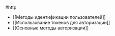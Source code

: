 #http

- [[Методы идентификации пользователей]]
- [[Использование токенов для авторизации]]
- [[Основные методы авторизации]]